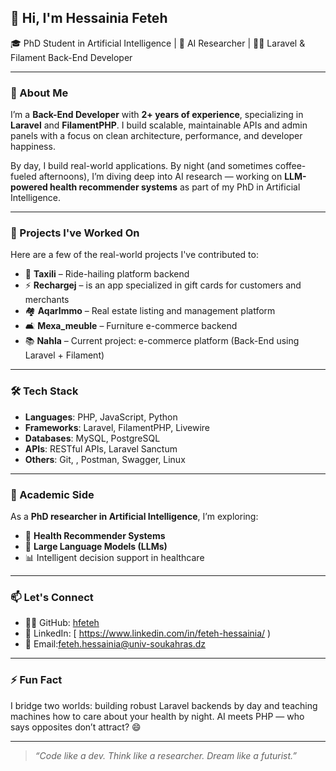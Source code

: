## 👋 Hi, I'm Hessainia Feteh

🎓 PhD Student in Artificial Intelligence | 🧠 AI Researcher | 🧑‍💻 Laravel & Filament Back-End Developer

---

### 💼 About Me

I’m a **Back-End Developer** with **2+ years of experience**, specializing in **Laravel** and **FilamentPHP**. I build scalable, maintainable APIs and admin panels with a focus on clean architecture, performance, and developer happiness.

By day, I build real-world applications. By night (and sometimes coffee-fueled afternoons), I’m diving deep into AI research — working on **LLM-powered health recommender systems** as part of my PhD in Artificial Intelligence.

---

### 🧩 Projects I've Worked On
Here are a few of the real-world projects I've contributed to:

- 🚕 **Taxili** – Ride-hailing platform backend
- ⚡ **Rechargej** – is an app specialized in gift cards for customers and merchants 
- 🏘️ **AqarImmo** – Real estate listing and management platform
- 🛋️ **Mexa_meuble** – Furniture e-commerce backend
- 📚 **Nahla** – Current project: e-commerce platform (Back-End using Laravel + Filament)

---

### 🛠️ Tech Stack
- **Languages**: PHP, JavaScript, Python
- **Frameworks**: Laravel, FilamentPHP, Livewire
- **Databases**: MySQL, PostgreSQL
- **APIs**: RESTful APIs, Laravel Sanctum
- **Others**: Git, , Postman, Swagger, Linux

---

### 🔬 Academic Side
As a **PhD researcher in Artificial Intelligence**, I’m exploring:

- 🧠 **Health Recommender Systems**
- 🤖 **Large Language Models (LLMs)**
- 📊 Intelligent decision support in healthcare

---

### 📫 Let's Connect
- 🧑‍💻 GitHub: [hfeteh](https://github.com/hfeteh)
- 💼 LinkedIn:  [ https://www.linkedin.com/in/feteh-hessainia/ )
- 📧 Email:feteh.hessainia@univ-soukahras.dz

---

### ⚡ Fun Fact

I bridge two worlds: building robust Laravel backends by day and teaching machines how to care about your health by night. AI meets PHP — who says opposites don’t attract? 😄

---

> _“Code like a dev. Think like a researcher. Dream like a futurist.”_


